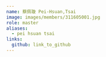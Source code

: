 ```yaml
---
name: 蔡佩璇 Pei-Hsuan,Tsai 
image: images/members/311605001.jpg 
role: master
aliases:
  - pei hsuan tsai
links:
  github: link_to_github 
---
```

